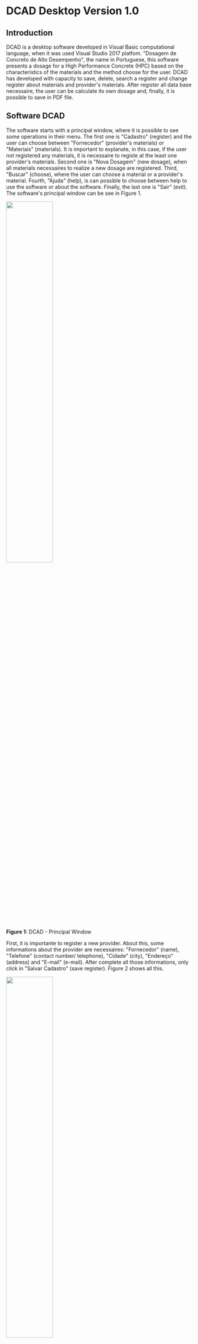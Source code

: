# DCAD Desktop Version 1.0

## Introduction

DCAD is a desktop software developed in Visual Basic computational language, when it was used Visual Studio 2017 platfom. "Dosagem de Concreto de Alto Desempenho", the name in Portuguese, this software presents a dosage for a High Performance Concrete (HPC) based on the characteristics of the materials and the method choose for the user. DCAD has developed with capacity to save, delete, search a register and change register about materials and provider's materials. After register all data base necessaire, the user can be calculate its own dosage and, finally, it is possible to save in PDF file.

## Software DCAD

The software starts with a principal window, where it is possible to see some operations in their menu. The  first one is "Cadastro" (register) and the user can choose between "Fornecedor" (provider's materials) or "Materiais" (materials). It is important to explanate, in this case, if the user not registered any materials, it is necessaire to registe at the least one provider's materials. Second one is "Nova Dosagem" (new dosage), when all materials necessaires to realize a new dosage are registered. Third, "Buscar" (choose), where the user can choose a material or a provider's material. Fourth, "Ajuda" (help), is can possible to choose between help to use the software or about the software. Finally, the last one is "Sair" (exit). The software's principal window can be see in Figure 1.

<div>
<img src="Figures/DCAD_Principal.png" width="50%">
</div>
<p>
 <b>Figure 1:</b> DCAD - Principal Window
</p>

First, it is importante to register a new provider. About this, some informations about the provider are necessaires: "Fornecedor" (name), "Telefone" (contact number/ telephone), "Cidade" (city), "Endereço" (address) and "E-mail" (e-mail). After complete all those informations, only click in "Salvar Cadastro" (save register). Figure 2 shows all this.

<div>
<img src="Figures/DCAD_Provider.png" width="50%">
</div>
<p>
 <b>Figure 2:</b> DCAD - Provider Register Window
</p>

Second, in principal menu, user click on "Cadastro" (register) and, after, "Materiais" (materials) to register some materials. It is really important to know about the register of materials. First step is to find the provider that to relationaze a material to register, i.e., all materials needs to create a relation with at leaste one provider, necessarilly. So, in rectangle "Informações" (informations) has a button "Procurar" (search register), user clicks on the button and can find a provider's material that can relationate with a material. After this, the user needs to choose which material wants to register: "Cimento" (cement), "Adição Mineral" (minearl adition), "Agregado Graúdo" (stone), "Agregado Miúno" (send) and "Aditivo Químico" (chemistry adition). For each material, some text boxes will open, respectivelly for material's characteristics. For more explanations, read Reis et al (2016). Figure 3 shows the materials register.

<div>
<img src="Figures/DCAD_Materials.png" width="80%">
</div>
<p>
 <b>Figure 3:</b> DCAD - Materials Register Window
</p>

"Nova Dosagem" (new dosagem) is the third and principal steep. The software open a new window that there is some tabs to complete (the tab's name are the same of the materials, exception that "Dados Gerais", general data, and "Ar Incorporado", incorporate air). The first tab has 2 textbox and 1 combobox to complete: "Nome da Dosagem" (dosage's name), "Registência do Concreto (MPa)" (concrete resistence in compression) and "Método de Dosagem" (dosage's method), where can choose between "Método de Aitcin" (Aitcin's method) and "Método de Mheta Aitcin" (Mheta Aitcin's methods) - about those two methods, read Reis et al (2016). After complete this, click to "Próximo" (next), Figure 4.

<div>
<img src="Figures/DCAD_Dosage1.png" width="80%">
</div>
<p>
 <b>Figure 4:</b> DCAD - Dosage Window Part 1 
</p>

After this, the first tab of material is "Cimento" (Cement). Automatically, all cement's material that was registrated appears in a table and only is necessaire to click in "Inserir" (insert), and all informations about the cement that was choosed are inserted in all textboxs, like in Figure 5.

<div>
<img src="Figures/DCAD_Dosage2.png" width="80%">
</div>
<p>
 <b>Figure 5:</b> DCAD - Dosage Window Part 2 
</p>

All other materias are the same process, but in some cases the user needs to input same data. For instance, in "Adição Mineral 1" (mineral adition 1), it is necessaire to input content to be used (%), "Teor a Utilizar", because this information is not fixed. Figure 6 shows this:

<div>
<img src="Figures/DCAD_Dosage3.png" width="80%">
</div>
<p>
 <b>Figure 6:</b> DCAD - Dosage Window Part 3 
</p>

After this, the software opens a box with a question, if the user can input a second option of minearl adition. If yes, another tab opens, if not, the tab of "Agregado Miúdo" (sand) opens.
Both tabs "Agregado Miúdo" (sand) and "Agregado Graúdo" (stone) are the same informations. The user choose a register and, after insert, it needs to inform the water concentration, in %, "Teor de Água", and capacity water's absorvation, in %, "Absorção de Água (%)", like Figure 7.

<div>
<img src="Figures/DCAD_Dosage4.png" width="80%">
</div>
<p>
 <b>Figure 7:</b> DCAD - Dosage Window Part 4 
</p>

The last one is "Ar Incorporado" (incorporated air), where it is necessaire to know the volume of air is in concrete, Figure 8. If the user does not know, suggest to see the literature of Aitcin method and Mheta Aitcin method. 

<div>
<img src="Figures/DCAD_Dosage5.png" width="80%">
</div>
<p>
 <b>Figure 8:</b> DCAD - Dosage Window Part 5 
</p>

Finally, press button "Resultado" (result) and a new window is opened, Figure 9. In this window, the first column presents the result of dosage when the sand and stone are saturated with dry surface. The second one, the user needs to insert the volume of concrete that wants, in "Volume de Concreto (m³)" (concrete volume, m³). After insert this information, only click in button "Calcular" (calculate) and the second column is completed.

<div>
<img src="Figures/DCAD_Result.png" width="80%">
</div>
<p>
 <b>Figure 9:</b> DCAD - Result Window
</p>

In menu, the user can click in "Gerar Aarquivo" (create a file) and create a new PDF file, like in Figure 10.

<div>
<img src="Figures/DCAD_PDF.png" width="80%">
</div>
<p>
 <b>Figure 10:</b> DCAD - PDF Window
</p>

The user has the option to search a register in program, in principal menu, option "Buscar" (Search). Then, it can choose a provider or a material. If the option is search a provider, a new window opens, Figure 11, the user has some options: "Inserir novo Fornecedor" (register new provider), "Excluir" (delete a provider, in this case, the provider that is selected in blue) and "Alterar" (change a provider, in this case, the provider that is selected in blue). "Inserir novo Fornecedor" and "Alterar" opens the same window presents in Figure 2. "Excluir" opens a conversation's window where question if the user is certainly to delete the provider. Delete a provider automaticaly delete all materials with him relationated.

<div>
<img src="Figures/DCAD_ProviderFind.png" width="50%">
</div>
<p>
 <b>Figure 11:</b> DCAD - Find Provider Window
</p>

The same way is in search materials. A new window opens with all materials registered, Figure 12. "Inserir novo Material" (register new material) and "Alterar Material" (change material) opens the window presented in Figure 3. Only in case "Excluir" (delete) delete the material selected in blue.

<div>
<img src="Figures/DCAD_MaterialsFind.png" width="50%">
</div>
<p>
 <b>Figure 12:</b> DCAD - Find Materials Window
</p>

Finally, the last button in principal window is "Ajuda" (Help), where the user can choose between "Sobre os Materiais" (about the materials), "Utilizando o Software" (using the software) and "Sobre o Software" (about the software). A new window opens with all those options. Figures 13 to 15 show this.

<div>
<img src="Figures/DCAD_AboutMaterials.png" width="80%">
</div>
<p>
 <b>Figure 13:</b> DCAD - About Material Window
</p>

<div>
<img src="Figures/DCAD_UsingSoftware.png" width="80%">
</div>
<p>
 <b>Figure 14:</b> DCAD - Using Software Window
</p>

<div>
<img src="Figures/DCAD_AboutSoftware.png" width="50%">
</div>
<p>
 <b>Figure 15:</b> DCAD - About Software Window
</p>

DCAD software has a Brazilian Registration in INPI (Instituto Nacional de Propriedade Industrial) and the registration number is BR 51 2016 000973-0.

## Informations About the Software

Rio de Janeiro State University

Faculty of Engineering

Developer: Ana Waldila de Queiroz Ramiro Reis

Professors: Margareth da Silva Magalhães and Rodrigo Bird Burgos

Contact: anawaldila@hotmail.com
